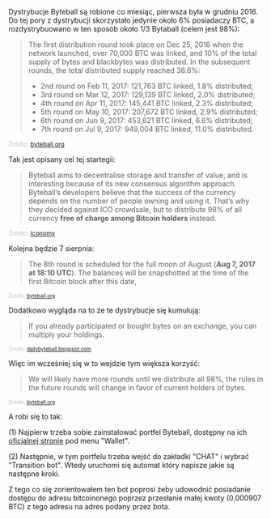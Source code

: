 Dystrybucje Byteball są robione co miesiąc, pierwsza była w grudniu 2016. Do tej pory z dystrybucji skorzystało jedynie około 6% posiadaczy BTC, a rozdystrybuowano w ten sposób około 1/3 Bytaball (celem jest 98%):

> The first distribution round took place on Dec 25, 2016 when the network launched, over 70,000 BTC was linked, and 10% of the total supply of bytes and blackbytes was distributed. In the subsequent rounds, the total distributed supply reached 36.6%:
>
> - 2nd round on Feb 11, 2017: 121,763 BTC linked, 1.8% distributed;
> - 3rd round on Mar 12, 2017: 129,139 BTC linked, 2.0% distributed;
> - 4th round on Apr 11, 2017: 145,441 BTC linked, 2.3% distributed;
> - 5th round on May 10, 2017: 207,672 BTC linked, 2.9% distributed;
> - 6th round on Jun 9, 2017: 453,621 BTC linked, 6.6% distributed;
> - 7th round on Jul 9, 2017: 949,004 BTC linked, 11.0% distributed.

<span style="color:silver;font-size:12px">Źródło: [byteball.org](https://byteball.org/)</span>

Tak jest opisany cel tej startegii:

> Byteball aims to decentralise storage and transfer of value, and is interesting because of its new consensus algorithm approach. Byteball’s developers believe that the success of the currency depends on the number of people owning and using it. That’s why they decided against ICO crowdsale, but to distribute 98% of all currency **free of charge among Bitcoin holders** instead. 

<span style="color:silver;font-size:12px">Źródło: [Iconomy](https://medium.com/iconominet/iconomi-acquires-9-766-of-byteball-initial-distribution-free-of-charge-cd9c4a5d49ac)</span>

Kolejna będzie 7 sierpnia:

> The 8th round is scheduled for the full moon of August (**Aug 7, 2017 at 18:10 UTC**). The balances will be snapshotted at the time of the first Bitcoin block after this date,

<span style="color:silver;font-size:10px">Źródło: [byteball.org](https://byteball.org/)</span>

Dodatkowo wygląda na to że te dystrybucje się kumulują:

> If you already participated or bought bytes on an exchange, you can multiply your holdings. 

<span style="color:silver;font-size:10px">Źródło: [dailybyteball.blogspot.com](http://dailybyteball.blogspot.com/2017/05/participation-in-byteball-distribution.html)</span>

Więc im wcześniej się w to wejdzie tym większa korzyść:

> We will likely have more rounds until we distribute all 98%, the rules in the future rounds will change in favor of current holders of bytes.

<span style="color:silver;font-size:10px">Źródło: [byteball.org](https://byteball.org/)</span>

A robi się to tak:

(1) Najpierw trzeba sobie zainstalować portfel Byteball, dostępny na ich [oficjalnej stronie](https://byteball.org/) pod menu "Wallet".

(2) Następnie, w tym portfelu trzeba wejść do zakładki "CHAT" i wybrać "Transition bot". Wtedy uruchomi się automat który napisze jakie są następne kroki. 

Z tego co się zorientowałem ten bot poprosi żeby udowodnić posiadanie dostępu do adresu bitcoinonego poprzez przesłanie małej kwoty (0.000907 BTC) z tego adresu na adres podany przez bota.